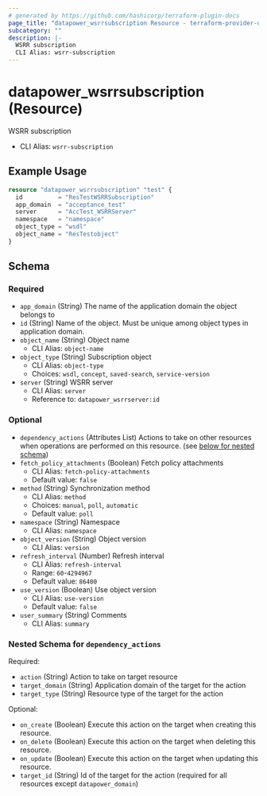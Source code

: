 ```yaml
---
# generated by https://github.com/hashicorp/terraform-plugin-docs
page_title: "datapower_wsrrsubscription Resource - terraform-provider-datapower"
subcategory: ""
description: |-
  WSRR subscription
  CLI Alias: wsrr-subscription
---
```


# datapower_wsrrsubscription (Resource)

WSRR subscription
  - CLI Alias: `wsrr-subscription`

## Example Usage

```terraform
resource "datapower_wsrrsubscription" "test" {
  id          = "ResTestWSRRSubscription"
  app_domain  = "acceptance_test"
  server      = "AccTest_WSRRServer"
  namespace   = "namespace"
  object_type = "wsdl"
  object_name = "ResTestobject"
}
```

<!-- schema generated by tfplugindocs -->
## Schema

### Required

- `app_domain` (String) The name of the application domain the object belongs to
- `id` (String) Name of the object. Must be unique among object types in application domain.
- `object_name` (String) Object name
  - CLI Alias: `object-name`
- `object_type` (String) Subscription object
  - CLI Alias: `object-type`
  - Choices: `wsdl`, `concept`, `saved-search`, `service-version`
- `server` (String) WSRR server
  - CLI Alias: `server`
  - Reference to: `datapower_wsrrserver:id`

### Optional

- `dependency_actions` (Attributes List) Actions to take on other resources when operations are performed on this resource. (see [below for nested schema](#nestedatt--dependency_actions))
- `fetch_policy_attachments` (Boolean) Fetch policy attachments
  - CLI Alias: `fetch-policy-attachments`
  - Default value: `false`
- `method` (String) Synchronization method
  - CLI Alias: `method`
  - Choices: `manual`, `poll`, `automatic`
  - Default value: `poll`
- `namespace` (String) Namespace
  - CLI Alias: `namespace`
- `object_version` (String) Object version
  - CLI Alias: `version`
- `refresh_interval` (Number) Refresh interval
  - CLI Alias: `refresh-interval`
  - Range: `60`-`4294967`
  - Default value: `86400`
- `use_version` (Boolean) Use object version
  - CLI Alias: `use-version`
  - Default value: `false`
- `user_summary` (String) Comments
  - CLI Alias: `summary`

<a id="nestedatt--dependency_actions"></a>
### Nested Schema for `dependency_actions`

Required:

- `action` (String) Action to take on target resource
- `target_domain` (String) Application domain of the target for the action
- `target_type` (String) Resource type of the target for the action

Optional:

- `on_create` (Boolean) Execute this action on the target when creating this resource.
- `on_delete` (Boolean) Execute this action on the target when deleting this resource.
- `on_update` (Boolean) Execute this action on the target when updating this resource.
- `target_id` (String) Id of the target for the action (required for all resources except `datapower_domain`)
